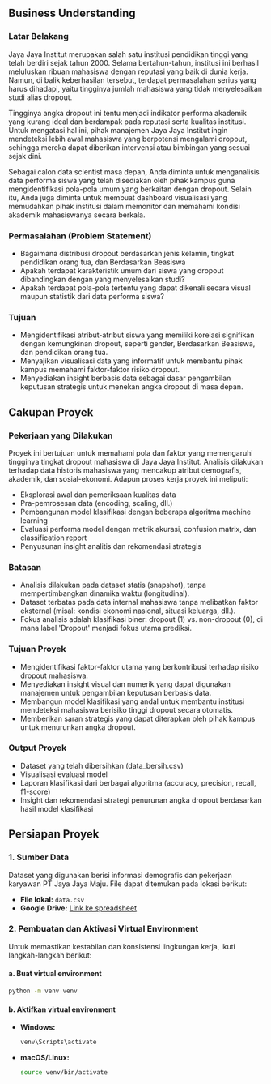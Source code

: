 ## Business Understanding

### Latar Belakang
Jaya Jaya Institut merupakan salah satu institusi pendidikan tinggi yang telah berdiri sejak tahun 2000. Selama bertahun-tahun, institusi ini berhasil meluluskan ribuan mahasiswa dengan reputasi yang baik di dunia kerja. Namun, di balik keberhasilan tersebut, terdapat permasalahan serius yang harus dihadapi, yaitu tingginya jumlah mahasiswa yang tidak menyelesaikan studi alias dropout.

Tingginya angka dropout ini tentu menjadi indikator performa akademik yang kurang ideal dan berdampak pada reputasi serta kualitas institusi. Untuk mengatasi hal ini, pihak manajemen Jaya Jaya Institut ingin mendeteksi lebih awal mahasiswa yang berpotensi mengalami dropout, sehingga mereka dapat diberikan intervensi atau bimbingan yang sesuai sejak dini.

Sebagai calon data scientist masa depan, Anda diminta untuk menganalisis data performa siswa yang telah disediakan oleh pihak kampus guna mengidentifikasi pola-pola umum yang berkaitan dengan dropout. Selain itu, Anda juga diminta untuk membuat dashboard visualisasi yang memudahkan pihak institusi dalam memonitor dan memahami kondisi akademik mahasiswanya secara berkala.

### Permasalahan (Problem Statement)
- Bagaimana distribusi dropout berdasarkan jenis kelamin, tingkat pendidikan orang tua, dan Berdasarkan Beasiswa
- Apakah terdapat karakteristik umum dari siswa yang dropout dibandingkan dengan yang menyelesaikan studi?
- Apakah terdapat pola-pola tertentu yang dapat dikenali secara visual maupun statistik dari data performa siswa?

### Tujuan
- Mengidentifikasi atribut-atribut siswa yang memiliki korelasi signifikan dengan kemungkinan dropout, seperti gender, Berdasarkan Beasiswa, dan pendidikan orang tua.
- Menyajikan visualisasi data yang informatif untuk membantu pihak kampus memahami faktor-faktor risiko dropout.
- Menyediakan insight berbasis data sebagai dasar pengambilan keputusan strategis untuk menekan angka dropout di masa depan.

## Cakupan Proyek

### Pekerjaan yang Dilakukan

Proyek ini bertujuan untuk memahami pola dan faktor yang memengaruhi tingginya tingkat dropout mahasiswa di Jaya Jaya Institut. Analisis dilakukan terhadap data historis mahasiswa yang mencakup atribut demografis, akademik, dan sosial-ekonomi. Adapun proses kerja proyek ini meliputi:

- Eksplorasi awal dan pemeriksaan kualitas data
- Pra-pemrosesan data (encoding, scaling, dll.)
- Pembangunan model klasifikasi dengan beberapa algoritma machine learning
- Evaluasi performa model dengan metrik akurasi, confusion matrix, dan classification report
- Penyusunan insight analitis dan rekomendasi strategis

### Batasan

- Analisis dilakukan pada dataset statis (snapshot), tanpa mempertimbangkan dinamika waktu (longitudinal).
- Dataset terbatas pada data internal mahasiswa tanpa melibatkan faktor eksternal (misal: kondisi ekonomi nasional, situasi keluarga, dll.).
- Fokus analisis adalah klasifikasi biner: dropout (1) vs. non-dropout (0), di mana label 'Dropout' menjadi fokus utama prediksi.

### Tujuan Proyek

- Mengidentifikasi faktor-faktor utama yang berkontribusi terhadap risiko dropout mahasiswa.
- Menyediakan insight visual dan numerik yang dapat digunakan manajemen untuk pengambilan keputusan berbasis data.
- Membangun model klasifikasi yang andal untuk membantu institusi mendeteksi mahasiswa berisiko tinggi dropout secara otomatis.
- Memberikan saran strategis yang dapat diterapkan oleh pihak kampus untuk menurunkan angka dropout.

### Output Proyek

- Dataset yang telah dibersihkan (data_bersih.csv)
- Visualisasi evaluasi model
- Laporan klasifikasi dari berbagai algoritma (accuracy, precision, recall, f1-score)
- Insight dan rekomendasi strategi penurunan angka dropout berdasarkan hasil model klasifikasi

## Persiapan Proyek

### 1. Sumber Data

Dataset yang digunakan berisi informasi demografis dan pekerjaan karyawan PT Jaya Jaya Maju. File dapat ditemukan pada lokasi berikut:

- **File lokal:** `data.csv` 
- **Google Drive:** [Link ke spreadsheet](https://docs.google.com/spreadsheets/d/16Rp-Pr4b_3LHorY5dnO7oXjcb2nlKdfdV5-BLbtTFyw/edit?usp=sharing)

### 2. Pembuatan dan Aktivasi Virtual Environment

Untuk memastikan kestabilan dan konsistensi lingkungan kerja, ikuti langkah-langkah berikut:

#### a. Buat virtual environment

```bash
python -m venv venv
```

#### b. Aktifkan virtual environment

- **Windows:**
  ```bash
  venv\Scripts\activate
  ```

- **macOS/Linux:**
  ```bash
  source venv/bin/activate
  ```

